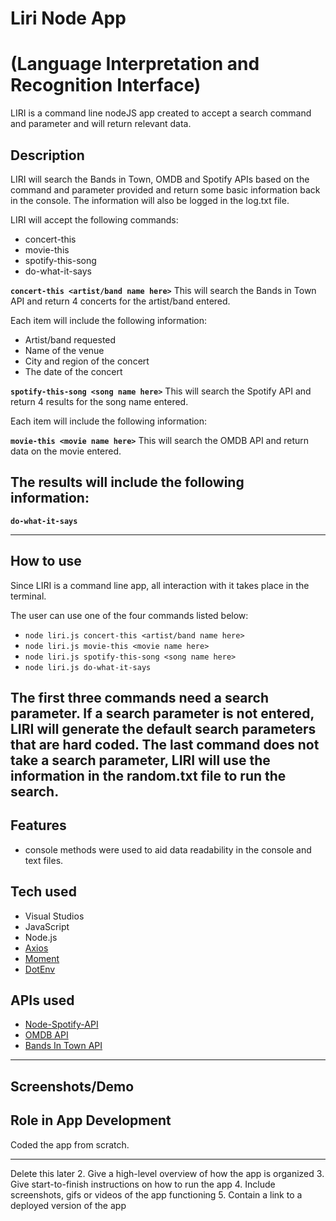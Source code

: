 # Liri Node App 
# (Language Interpretation and Recognition Interface)

LIRI is a command line nodeJS app created to accept a search command and parameter and will return relevant data.

## Description

LIRI will search the Bands in Town, OMDB and Spotify APIs based on the command and parameter provided and return some basic information back in the console. The information will also be logged in the log.txt file.

LIRI will accept the following commands:
* concert-this
* movie-this
* spotify-this-song
* do-what-it-says

**`concert-this <artist/band name here>`**
This will search the Bands in Town API and return 4 concerts for the artist/band entered. 

Each item will include the following information:
* Artist/band requested
* Name of the venue
* City and region of the concert
* The date of the concert

**`spotify-this-song <song name here>`**
    This will search the Spotify API and return 4 results for the song name entered.

Each item will include the following information: 

**`movie-this <movie name here>`**
This will search the OMDB API and return data on the movie entered.

The results will include the following information:
- 



**`do-what-it-says`**

---
## How to use

Since LIRI is a command line app, all interaction with it takes place in the terminal.

The user can use one of the four commands listed below:

-   `node liri.js concert-this <artist/band name here>`
-   `node liri.js movie-this <movie name here>`
-   `node liri.js spotify-this-song <song name here>`
-   `node liri.js do-what-it-says`

The first three commands need a search parameter. If a search parameter is not entered, LIRI will generate the default search parameters that are hard coded. The last command does not take a search parameter, LIRI will use the information in the random.txt file to run the search.
---
## Features

-   console methods were used to aid data readability in the console and text files.

## Tech used

-   Visual Studios
-   JavaScript
-   Node.js
-   [Axios](https://www.npmjs.com/package/axios)
-   [Moment](https://www.npmjs.com/package/moment)
-   [DotEnv](https://www.npmjs.com/package/dotenv)

## APIs used

-   [Node-Spotify-API](https://www.npmjs.com/package/node-spotify-api)
-   [OMDB API](http://www.omdbapi.com)
-   [Bands In Town API](http://www.artists.bandsintown.com/bandsintown-api)

---
## Screenshots/Demo

## Role in App Development

Coded the app from scratch.






---
Delete this later
2. Give a high-level overview of how the app is organized
3. Give start-to-finish instructions on how to run the app
4. Include screenshots, gifs or videos of the app functioning
5. Contain a link to a deployed version of the app
